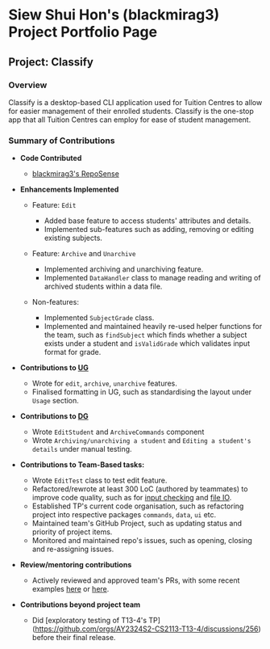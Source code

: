# Siew Shui Hon's (blackmirag3) Project Portfolio Page

## Project: Classify

### Overview
Classify is a desktop-based CLI application used for Tuition Centres to allow for easier management of their enrolled students. Classify is the one-stop app that
all Tuition Centres can employ for ease of student management.

### Summary of Contributions

- **Code Contributed**
  * [blackmirag3's RepoSense](https://nus-cs2113-ay2324s2.github.io/tp-dashboard/?search=blackmirag3&sort=groupTitle&sortWithin=title&timeframe=commit&mergegroup=&groupSelect=groupByRepos&breakdown=true&checkedFileTypes=docs~functional-code~test-code~other&since=2024-02-23&tabOpen=true&tabType=authorship&tabAuthor=blackmirag3&tabRepo=AY2324S2-CS2113-T13-3%2Ftp%5Bmaster%5D&authorshipIsMergeGroup=false&authorshipFileTypes=docs~functional-code~test-code&authorshipIsBinaryFileTypeChecked=false&authorshipIsIgnoredFilesChecked=false)


- **Enhancements Implemented**
  * Feature: `Edit`
    * Added base feature to access students' attributes and details.
    * Implemented sub-features such as adding, removing or editing existing subjects.
    
  * Feature: `Archive` and `Unarchive`
    * Implemented archiving and unarchiving feature.
    * Implemented `DataHandler` class to manage reading and writing of archived students within a data file.

  * Non-features:
    * Implemented `SubjectGrade` class.
    * Implemented and maintained heavily re-used helper functions for the team, such as `findSubject` which finds whether a subject exists under a student and `isValidGrade` which validates input format for grade.


- **Contributions to [UG](https://github.com/AY2324S2-CS2113-T13-3/tp/blob/master/docs/UserGuide.md)**
  * Wrote for `edit`, `archive`, `unarchive` features.
  * Finalised formatting in UG, such as standardising the layout under `Usage` section.


  
- **Contributions to [DG](https://github.com/AY2324S2-CS2113-T13-3/tp/blob/master/docs/DeveloperGuide.md)**
  * Wrote `EditStudent` and `ArchiveCommands` component
  * Wrote `Archiving/unarchiving a student` and `Editing a student's details` under manual testing.


- **Contributions to Team-Based tasks:** 
  * Wrote `EditTest` class to test edit feature.
  * Refactored/rewrote at least 300 LoC (authored by teammates) to improve code quality, such as for [input checking](https://github.com/AY2324S2-CS2113-T13-3/tp/commit/23f3ac553d243b9d31d80fdd05ff2ac3b3a2d57e) and [file IO](https://github.com/AY2324S2-CS2113-T13-3/tp/commit/932b51fbdb542b59f3ecdcaa1c04c65eda873ff1).
  * Established TP's current code organisation, such as refactoring project into respective packages `commands`, `data`, `ui` etc.
  * Maintained team's GitHub Project, such as updating status and priority of project items.
  * Monitored and maintained repo's issues, such as opening, closing and re-assigning issues.


- **Review/mentoring contributions**
    * Actively reviewed and approved team's PRs, with some recent examples [here](https://github.com/AY2324S2-CS2113-T13-3/tp/pull/258) or [here](https://github.com/AY2324S2-CS2113-T13-3/tp/pull/246).

- **Contributions beyond project team**
    * Did [exploratory testing of T13-4's TP] (https://github.com/orgs/AY2324S2-CS2113-T13-4/discussions/256) before their final release.